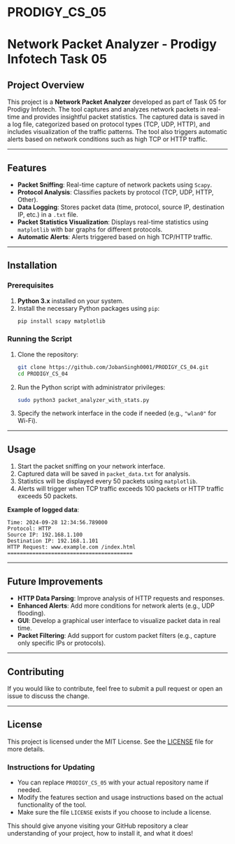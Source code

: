 # PRODIGY_CS_05
# Network Packet Analyzer - Prodigy Infotech Task 05

## Project Overview

This project is a **Network Packet Analyzer** developed as part of Task 05 for Prodigy Infotech. The tool captures and analyzes network packets in real-time and provides insightful packet statistics. The captured data is saved in a log file, categorized based on protocol types (TCP, UDP, HTTP), and includes visualization of the traffic patterns. The tool also triggers automatic alerts based on network conditions such as high TCP or HTTP traffic.

---

## Features

- **Packet Sniffing**: Real-time capture of network packets using `Scapy`.
- **Protocol Analysis**: Classifies packets by protocol (TCP, UDP, HTTP, Other).
- **Data Logging**: Stores packet data (time, protocol, source IP, destination IP, etc.) in a `.txt` file.
- **Packet Statistics Visualization**: Displays real-time statistics using `matplotlib` with bar graphs for different protocols.
- **Automatic Alerts**: Alerts triggered based on high TCP/HTTP traffic.
  
---

## Installation

### Prerequisites

1. **Python 3.x** installed on your system.
2. Install the necessary Python packages using `pip`:
   ```bash
   pip install scapy matplotlib
   ```

### Running the Script

1. Clone the repository:
   ```bash
   git clone https://github.com/JobanSingh0001/PRODIGY_CS_04.git
   cd PRODIGY_CS_04
   ```

2. Run the Python script with administrator privileges:
   ```bash
   sudo python3 packet_analyzer_with_stats.py
   ```

3. Specify the network interface in the code if needed (e.g., `"wlan0"` for Wi-Fi).

---

## Usage

1. Start the packet sniffing on your network interface.
2. Captured data will be saved in `packet_data.txt` for analysis.
3. Statistics will be displayed every 50 packets using `matplotlib`.
4. Alerts will trigger when TCP traffic exceeds 100 packets or HTTP traffic exceeds 50 packets.
   
**Example of logged data**:
```
Time: 2024-09-28 12:34:56.789000
Protocol: HTTP
Source IP: 192.168.1.100
Destination IP: 192.168.1.101
HTTP Request: www.example.com /index.html
========================================
```

---

## Future Improvements

- **HTTP Data Parsing**: Improve analysis of HTTP requests and responses.
- **Enhanced Alerts**: Add more conditions for network alerts (e.g., UDP flooding).
- **GUI**: Develop a graphical user interface to visualize packet data in real time.
- **Packet Filtering**: Add support for custom packet filters (e.g., capture only specific IPs or protocols).

---

## Contributing

If you would like to contribute, feel free to submit a pull request or open an issue to discuss the change.

---

## License

This project is licensed under the MIT License. See the [LICENSE](LICENSE) file for more details.

### Instructions for Updating
- You can replace `PRODIGY_CS_05` with your actual repository name if needed.
- Modify the features section and usage instructions based on the actual functionality of the tool.
- Make sure the file `LICENSE` exists if you choose to include a license.

This should give anyone visiting your GitHub repository a clear understanding of your project, how to install it, and what it does!
